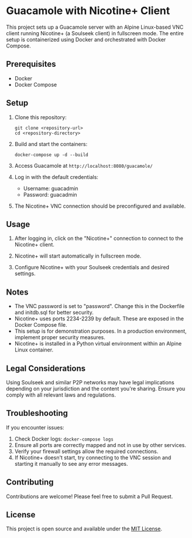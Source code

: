 # Guacamole with Nicotine+ Client

This project sets up a Guacamole server with an Alpine Linux-based VNC client running Nicotine+ (a Soulseek client) in fullscreen mode. The entire setup is containerized using Docker and orchestrated with Docker Compose.

## Prerequisites

- Docker
- Docker Compose

## Setup

1. Clone this repository:
   ```
   git clone <repository-url>
   cd <repository-directory>
   ```

2. Build and start the containers:
   ```
   docker-compose up -d --build
   ```

3. Access Guacamole at `http://localhost:8080/guacamole/`

4. Log in with the default credentials:
   - Username: guacadmin
   - Password: guacadmin

5. The Nicotine+ VNC connection should be preconfigured and available.

## Usage

1. After logging in, click on the "Nicotine+" connection to connect to the Nicotine+ client.

2. Nicotine+ will start automatically in fullscreen mode.

3. Configure Nicotine+ with your Soulseek credentials and desired settings.

## Notes

- The VNC password is set to "password". Change this in the Dockerfile and initdb.sql for better security.
- Nicotine+ uses ports 2234-2239 by default. These are exposed in the Docker Compose file.
- This setup is for demonstration purposes. In a production environment, implement proper security measures.
- Nicotine+ is installed in a Python virtual environment within an Alpine Linux container.

## Legal Considerations

Using Soulseek and similar P2P networks may have legal implications depending on your jurisdiction and the content you're sharing. Ensure you comply with all relevant laws and regulations.

## Troubleshooting

If you encounter issues:
1. Check Docker logs: `docker-compose logs`
2. Ensure all ports are correctly mapped and not in use by other services.
3. Verify your firewall settings allow the required connections.
4. If Nicotine+ doesn't start, try connecting to the VNC session and starting it manually to see any error messages.

## Contributing

Contributions are welcome! Please feel free to submit a Pull Request.

## License

This project is open source and available under the [MIT License](LICENSE).